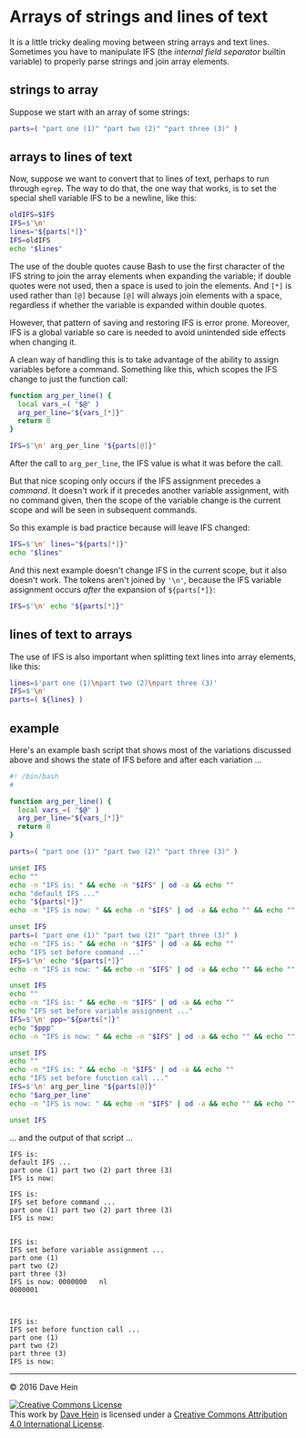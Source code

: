 # Arrays of strings and lines of text

It is a little tricky dealing moving between string arrays and text lines. Sometimes you have to manipulate IFS (the _internal field separator_ builtin variable) to properly parse strings and join array elements.

## strings to array

Suppose we start with an array of some strings:

```bash
parts=( "part one (1)" "part two (2)" "part three (3)" )
```

## arrays to lines of text

Now, suppose we want to convert that to lines of text, perhaps to run through `egrep`. The way to do that, the one way that works, is to set the special shell variable IFS to be a newline, like this:

```bash
oldIFS=$IFS
IFS=$'\n'
lines="${parts[*]}"
IFS=oldIFS
echo "$lines"
```

The use of the double quotes cause Bash to use the first character of the IFS string to join the array elements when expanding the variable; if double quotes were not used, then a space is used to join the elements. And `[*]` is used rather than `[@]` because `[@]` will always join elements with a space, regardless if whether the variable is expanded within double quotes.

However, that pattern of saving and restoring IFS is error prone. Moreover, IFS is a global variable so care is needed to avoid unintended side effects when changing it.

A clean way of handling this is to take advantage of the ability to assign variables before a command. Something like this, which scopes the IFS change to just the function call:

```bash
function arg_per_line() {
  local vars_=( "$@" )
  arg_per_line="${vars_[*]}"
  return 0
}

IFS=$'\n' arg_per_line "${parts[@]}"
```

After the call to `arg_per_line`, the IFS value is what it was before the call.

But that nice scoping only occurs if the IFS assignment precedes a _command_. It doesn't work if it precedes another variable assignment, with no command given, then the scope of the variable change is the current scope and will be seen in subsequent commands.

So this example is bad practice because will leave IFS changed:

```bash
IFS=$'\n' lines="${parts[*]}"
echo "$lines"
```

And this next example doesn't change IFS in the current scope, but it also doesn't work. The tokens aren't joined by `'\n'`, because the IFS variable assignment occurs _after_ the expansion of `${parts[*]}`:

```bash
IFS=$'\n' echo "${parts[*]}"
```

## lines of text to arrays

The use of IFS is also important when splitting text lines into array elements, like this:

```bash
lines=$'part one (1)\npart two (2)\npart three (3)'
IFS=$'\n'
parts=( ${lines} )
```

## example

Here's an example bash script that shows most of the variations discussed above and shows the state of IFS before and after each variation ...

```bash
#! /bin/bash
#

function arg_per_line() {
  local vars_=( "$@" )
  arg_per_line="${vars_[*]}"
  return 0
}

parts=( "part one (1)" "part two (2)" "part three (3)" )

unset IFS
echo ""
echo -n "IFS is: " && echo -n "$IFS" | od -a && echo ""
echo "default IFS ..."
echo "${parts[*]}"
echo -n "IFS is now: " && echo -n "$IFS" | od -a && echo "" && echo ""

unset IFS
parts=( "part one (1)" "part two (2)" "part three (3)" )
echo -n "IFS is: " && echo -n "$IFS" | od -a && echo ""
echo "IFS set before command ..."
IFS=$'\n' echo "${parts[*]}"
echo -n "IFS is now: " && echo -n "$IFS" | od -a && echo "" && echo ""

unset IFS
echo ""
echo -n "IFS is: " && echo -n "$IFS" | od -a && echo ""
echo "IFS set before variable assignment ..."
IFS=$'\n' ppp="${parts[*]}"
echo "$ppp"
echo -n "IFS is now: " && echo -n "$IFS" | od -a && echo "" && echo ""

unset IFS
echo ""
echo -n "IFS is: " && echo -n "$IFS" | od -a && echo ""
echo "IFS set before function call ..."
IFS=$'\n' arg_per_line "${parts[@]}"
echo "$arg_per_line"
echo -n "IFS is now: " && echo -n "$IFS" | od -a && echo "" && echo ""

unset IFS
```

... and the output of that script ...

```nohighlight
IFS is:
default IFS ...
part one (1) part two (2) part three (3)
IFS is now:

IFS is:
IFS set before command ...
part one (1) part two (2) part three (3)
IFS is now:


IFS is:
IFS set before variable assignment ...
part one (1)
part two (2)
part three (3)
IFS is now: 0000000   nl
0000001



IFS is:
IFS set before function call ...
part one (1)
part two (2)
part three (3)
IFS is now:

```

---

&copy; 2016 Dave Hein

<a rel="license" href="http://creativecommons.org/licenses/by/4.0/"><img alt="Creative Commons License" style="border-width:0" src="https://i.creativecommons.org/l/by/4.0/88x31.png" /></a><br />This <span xmlns:dct="http://purl.org/dc/terms/" href="http://purl.org/dc/dcmitype/Text" rel="dct:type">work</span> by <a xmlns:cc="http://creativecommons.org/ns#" href="https://github.com/JeNeSuisPasDave/til" property="cc:attributionName" rel="cc:attributionURL">Dave Hein</a> is licensed under a <a rel="license" href="http://creativecommons.org/licenses/by/4.0/">Creative Commons Attribution 4.0 International License</a>.

